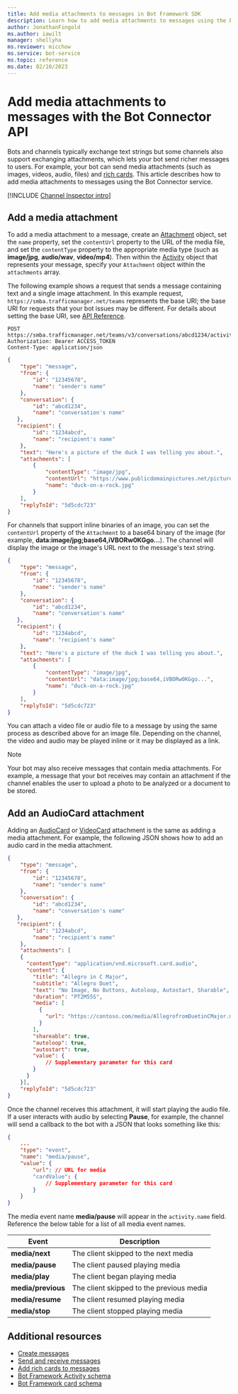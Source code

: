 ```yaml
---
title: Add media attachments to messages in Bot Framework SDK
description: Learn how to add media attachments to messages using the Bot Connector service. 
author: JonathanFingold
ms.author: iawilt
manager: shellyha
ms.reviewer: micchow
ms.service: bot-service
ms.topic: reference
ms.date: 02/10/2023
---
```


# Add media attachments to messages with the Bot Connector API

Bots and channels typically exchange text strings but some channels also support exchanging attachments, which lets your bot send richer messages to users. For example, your bot can send media attachments (such as images, videos, audio, files) and [rich cards](bot-framework-rest-connector-add-rich-cards.md). This article describes how to add media attachments to messages using the Bot Connector service.

[!INCLUDE [Channel Inspector intro](~/includes/snippet-channel-inspector.md)]

## Add a media attachment  

To add a media attachment to a message, create an [Attachment][] object, set the `name` property, set the `contentUrl` property to the URL of the media file, and set the `contentType` property to the appropriate media type (such as **image/jpg**, **audio/wav**, **video/mp4**). Then within the [Activity][] object that represents your message, specify your `Attachment` object within the `attachments` array.

The following example shows a request that sends a message containing text and a single image attachment. In this example request, `https://smba.trafficmanager.net/teams` represents the base URI; the base URI for requests that your bot issues may be different. For details about setting the base URI, see [API Reference](bot-framework-rest-connector-api-reference.md#base-uri).

```http
POST https://smba.trafficmanager.net/teams/v3/conversations/abcd1234/activities/5d5cdc723
Authorization: Bearer ACCESS_TOKEN
Content-Type: application/json
```

```json
{
    "type": "message",
    "from": {
        "id": "12345678",
        "name": "sender's name"
    },
    "conversation": {
        "id": "abcd1234",
        "name": "conversation's name"
   },
   "recipient": {
        "id": "1234abcd",
        "name": "recipient's name"
    },
    "text": "Here's a picture of the duck I was telling you about.",
    "attachments": [
        {
            "contentType": "image/jpg",
            "contentUrl": "https://www.publicdomainpictures.net/pictures/30000/t2/duck-on-a-rock.jpg",
            "name": "duck-on-a-rock.jpg"
        }
    ],
    "replyToId": "5d5cdc723"
}
```

For channels that support inline binaries of an image, you can set the `contentUrl` property of the `Attachment` to a base64 binary of the image (for example, **data:image/jpg;base64,iVBORw0KGgo...**). The channel will display the image or the image's URL next to the message's text string.

```json
{
    "type": "message",
    "from": {
        "id": "12345678",
        "name": "sender's name"
    },
    "conversation": {
        "id": "abcd1234",
        "name": "conversation's name"
   },
   "recipient": {
        "id": "1234abcd",
        "name": "recipient's name"
    },
    "text": "Here's a picture of the duck I was telling you about.",
    "attachments": [
        {
            "contentType": "image/jpg",
            "contentUrl": "data:image/jpg;base64,iVBORw0KGgo...",
            "name": "duck-on-a-rock.jpg"
        }
    ],
    "replyToId": "5d5cdc723"
}
```

You can attach a video file or audio file to a message by using the same process as described above for an image file. Depending on the channel, the video and audio may be played inline or it may be displayed as a link.

> [!NOTE]
> Your bot may also receive messages that contain media attachments.
> For example, a message that your bot receives may contain an attachment
> if the channel enables the user to upload a photo to be analyzed or a document to be stored.

## Add an AudioCard attachment

Adding an [AudioCard][] or [VideoCard][] attachment is the same as adding a media attachment. For example, the following JSON shows how to add an audio card in the media attachment.

```json
{
    "type": "message",
    "from": {
        "id": "12345678",
        "name": "sender's name"
    },
    "conversation": {
        "id": "abcd1234",
        "name": "conversation's name"
   },
   "recipient": {
        "id": "1234abcd",
        "name": "recipient's name"
    },
    "attachments": [
    {
      "contentType": "application/vnd.microsoft.card.audio",
      "content": {
        "title": "Allegro in C Major",
        "subtitle": "Allegro Duet",
        "text": "No Image, No Buttons, Autoloop, Autostart, Sharable",
        "duration": "PT2M55S",
        "media": [
          {
            "url": "https://contoso.com/media/AllegrofromDuetinCMajor.mp3"
          }
        ],
        "shareable": true,
        "autoloop": true,
        "autostart": true,
        "value": {
            // Supplementary parameter for this card
        }
      }
    }],
    "replyToId": "5d5cdc723"
}
```

Once the channel receives this attachment, it will start playing the audio file. If a user interacts with audio by selecting **Pause**, for example, the channel will send a callback to the bot with a JSON that looks something like this:

```json
{
    ...
    "type": "event",
    "name": "media/pause",
    "value": {
        "url": // URL for media
        "cardValue": {
            // Supplementary parameter for this card
        }
    }
}
```

The media event name **media/pause** will appear in the `activity.name` field. Reference the below table for a list of all media event names.

| Event | Description |
| ---- | ---- |
| **media/next** | The client skipped to the next media |
| **media/pause** | The client paused playing media |
| **media/play** | The client began playing media |
| **media/previous** | The client skipped to the previous media |
| **media/resume** | The client resumed playing media |
| **media/stop** | The client stopped playing media |

## Additional resources

- [Create messages](bot-framework-rest-connector-create-messages.md)
- [Send and receive messages](bot-framework-rest-connector-send-and-receive-messages.md)
- [Add rich cards to messages](bot-framework-rest-connector-add-rich-cards.md)
- [Bot Framework Activity schema](https://github.com/Microsoft/botframework-sdk/blob/main/specs/botframework-activity/botframework-activity.md)
- [Bot Framework card schema](https://github.com/Microsoft/botframework-sdk/blob/main/specs/botframework-activity/botframework-cards.md)

[Activity]: bot-framework-rest-connector-api-reference.md#activity-object
[Attachment]: bot-framework-rest-connector-api-reference.md#attachment-object
[AudioCard]: bot-framework-rest-connector-api-reference.md#audiocard-object
[VideoCard]: bot-framework-rest-connector-api-reference.md#videocard-object
